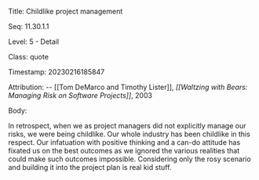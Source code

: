 Title:  Childlike project management

Seq:    11.30.1.1

Level:  5 - Detail

Class:  quote

Timestamp: 20230216185847

Attribution: -- [[Tom DeMarco and Timothy Lister]], *[[Waltzing with Bears: Managing Risk on Software Projects]]*, 2003

Body:

In retrospect, when we as project managers did not explicitly manage our risks, we were being childlike. Our whole industry has been childlike in this respect. Our infatuation with positive thinking and a can-do attitude has fixated us on the best outcomes as we ignored the various realities that could make such outcomes impossible. Considering only the rosy scenario and building it into the project plan is real kid stuff. 

